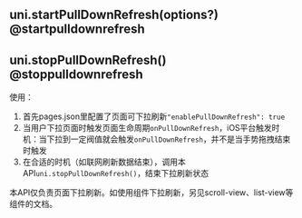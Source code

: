 ## uni.startPullDownRefresh(options?) @startpulldownrefresh

<!-- UTSAPIJSON.startPullDownRefresh.description -->

<!-- UTSAPIJSON.startPullDownRefresh.compatibility -->

<!-- UTSAPIJSON.startPullDownRefresh.param -->

<!-- UTSAPIJSON.startPullDownRefresh.returnValue -->

<!-- UTSAPIJSON.startPullDownRefresh.tutorial -->

## uni.stopPullDownRefresh() @stoppulldownrefresh

<!-- UTSAPIJSON.stopPullDownRefresh.description -->

<!-- UTSAPIJSON.stopPullDownRefresh.compatibility -->

使用：
1. 首先pages.json里配置了页面可下拉刷新`"enablePullDownRefresh": true`
2. 当用户下拉页面时触发页面生命周期`onPullDownRefresh`，iOS平台触发时机：当下拉到一定阀值就会触发`onPullDownRefresh`，并不是当手势拖拽结束时触发
3. 在合适的时机（如联网刷新数据结束），调用本API`uni.stopPullDownRefresh()`，结束下拉刷新状态

本API仅负责页面下拉刷新。如使用组件下拉刷新，另见scroll-view、list-view等组件的文档。

<!-- UTSAPIJSON.stopPullDownRefresh.param -->

<!-- UTSAPIJSON.stopPullDownRefresh.returnValue -->

<!-- UTSAPIJSON.stopPullDownRefresh.example -->

<!-- UTSAPIJSON.stopPullDownRefresh.tutorial -->

<!-- UTSAPIJSON.general_type.name -->

<!-- UTSAPIJSON.general_type.param -->
